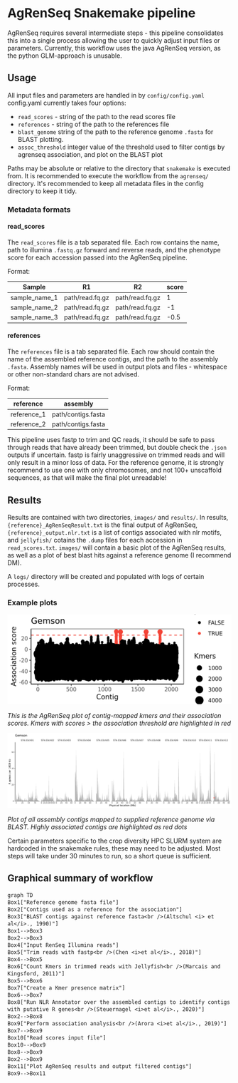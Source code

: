 # AgRenSeq Snakemake pipeline

AgRenSeq requires several intermediate steps - this pipeline consolidates this into a single process allowing the user to quickly adjust input files or parameters.
Currently, this workflow uses the java AgRenSeq version, as the python GLM-approach is unusable.

## Usage

All input files and parameters are handled in by `config/config.yaml`
config.yaml currently takes four options:

* `read_scores` - string of the path to the read scores file 
* `references` - string of the path to the references file
* `blast_genome` string of the path to the reference genome  `.fasta` for BLAST plotting.
* `assoc_threshold` integer value of the threshold used to filter contigs by agrenseq association, and plot on the BLAST plot

Paths may be absolute or relative to the directory that `snakemake` is executed from.
It is recommended to execute the workflow from the `agrenseq/` directory.
It's recommended to keep all metadata files in the config directory to keep it tidy.

### Metadata formats

#### read_scores
The `read_scores` file is a tab separated file.
Each row contains the name, path to illumina `.fastq.gz` forward and reverse reads, and the phenotype score for each accession passed into the AgRenSeq pipeline.

Format:

| Sample | R1 | R2 | score |
| --- | --- | --- | --- |
| sample_name_1 | path/read.fq.gz | path/read.fq.gz | 1 |
| sample_name_2 | path/read.fq.gz | path/read.fq.gz | -1 |
| sample_name_3 | path/read.fq.gz | path/read.fq.gz | -0.5 |

#### references

The `references` file is a tab separated file.
Each row should contain the name of the assembled reference contigs, and the path to the assembly `.fasta`.
Assembly names will be used in output plots and files - whitespace or other non-standard chars are not advised.

Format:

| reference | assembly |
| --- | --- |
| reference_1 | path/contigs.fasta |
| reference_2 | path/contigs.fasta |

This pipeline uses fastp to trim and QC reads, it should be safe to pass through reads that have already been trimmed, but double check the `.json` outputs if uncertain.
fastp is fairly unaggressive on trimmed reads and will only result in a minor loss of data.
For the reference genome, it is strongly recommend to use one with only chromosomes, and not 100+ unscaffold sequences, as that will make the final plot unreadable!


## Results

Results are contained with two directories, `images/` and `results/`.
In results, `{reference}_AgRenSeqResult.txt` is the final output of AgRenSeq, `{reference}_output.nlr.txt` is a list of contigs associated with nlr motifs, and `jellyfish/` cotains the `.dump` files for each accession in `read_scores.txt`.
`images/` will contain a basic plot of the AgRenSeq results, as well as a plot of best blast hits against a reference genome (I recommend DM).

A `logs/` directory will be created and populated with logs of certain processes.

### Example plots

![AgRenSeq blot plot](../example_outputs/agrenseq/Gemson_AgRenSeq_plot.png)

*This is the AgRenSeq plot of contig-mapped kmers and their association scores. Kmers with scores > the association threshold are highlighted in red*

![BLAST plot](../example_outputs/agrenseq/Gemson_blast_plot.png)

*Plot of all assembly contigs mapped to supplied reference genome via BLAST. Highly associated contigs are highlighted as red dots*

Certain parameters specific to the crop diversity HPC SLURM system are hardcoded in the snakemake rules, these may need to be adjusted.
Most steps will take under 30 minutes to run, so a short queue is sufficient.

## Graphical summary of workflow

```mermaid
graph TD
Box1["Reference genome fasta file"]
Box2["Contigs used as a reference for the association"]
Box3["BLAST contigs against reference fasta<br />(Altschul <i> et al</i>., 1990)"]
Box1-->Box3
Box2-->Box3
Box4["Input RenSeq Illumina reads"]
Box5["Trim reads with fastp<br />(Chen <i>et al</i>., 2018)"]
Box4-->Box5
Box6["Count Kmers in trimmed reads with Jellyfish<br />(Marcais and Kingsford, 2011)"]
Box5-->Box6
Box7["Create a Kmer presence matrix"]
Box6-->Box7
Box8["Run NLR Annotator over the assembled contigs to identify contigs with putative R genes<br />(Steuernagel <i>et al</i>., 2020)"]
Box2-->Box8
Box9["Perform association analysis<br />(Arora <i>et al</i>., 2019)"]
Box7-->Box9
Box10["Read scores input file"]
Box10-->Box9
Box8-->Box9
Box2-->Box9
Box11["Plot AgRenSeq results and output filtered contigs"]
Box9-->Box11
```
